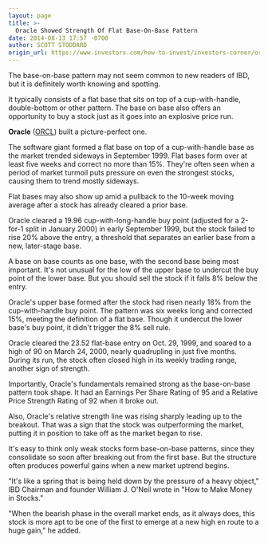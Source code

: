 ```yaml
---
layout: page
title: >-
  Oracle Showed Strength Of Flat Base-On-Base Pattern
date: 2014-08-13 17:57 -0700
author: SCOTT STODDARD
origin_url: https://www.investors.com/how-to-invest/investors-corner/oracle-soared-after-clearing-base-on-base-in-1999
---
```





The base-on-base pattern may not seem common to new readers of IBD, but it is definitely worth knowing and spotting.


It typically consists of a flat base that sits on top of a cup-with-handle, double-bottom or other pattern. The base on base also offers an opportunity to buy a stock just as it goes into an explosive price run.


**Oracle** ([ORCL](https://research.investors.com/quote.aspx?symbol=ORCL)) built a picture-perfect one.


The software giant formed a flat base on top of a cup-with-handle base as the market trended sideways in September 1999. Flat bases form over at least five weeks and correct no more than 15%. They're often seen when a period of market turmoil puts pressure on even the strongest stocks, causing them to trend mostly sideways.


Flat bases may also show up amid a pullback to the 10-week moving average after a stock has already cleared a prior base.


Oracle cleared a 19.96 cup-with-long-handle buy point (adjusted for a 2-for-1 split in January 2000) in early September 1999, but the stock failed to rise 20% above the entry, a threshold that separates an earlier base from a new, later-stage base.


A base on base counts as one base, with the second base being most important. It's not unusual for the low of the upper base to undercut the buy point of the lower base. But you should sell the stock if it falls 8% below the entry.


Oracle's upper base formed after the stock had risen nearly 18% from the cup-with-handle buy point. The pattern was six weeks long and corrected 15%, meeting the definition of a flat base. Though it undercut the lower base's buy point, it didn't trigger the 8% sell rule.


Oracle cleared the 23.52 flat-base entry on Oct. 29, 1999, and soared to a high of 90 on March 24, 2000, nearly quadrupling in just five months. During its run, the stock often closed high in its weekly trading range, another sign of strength.


Importantly, Oracle's fundamentals remained strong as the base-on-base pattern took shape. It had an Earnings Per Share Rating of 95 and a Relative Price Strength Rating of 92 when it broke out.


Also, Oracle's relative strength line was rising sharply leading up to the breakout. That was a sign that the stock was outperforming the market, putting it in position to take off as the market began to rise.


It's easy to think only weak stocks form base-on-base patterns, since they consolidate so soon after breaking out from the first base. But the structure often produces powerful gains when a new market uptrend begins.


"It's like a spring that is being held down by the pressure of a heavy object," IBD Chairman and founder William J. O'Neil wrote in "How to Make Money in Stocks."


"When the bearish phase in the overall market ends, as it always does, this stock is more apt to be one of the first to emerge at a new high en route to a huge gain," he added.




